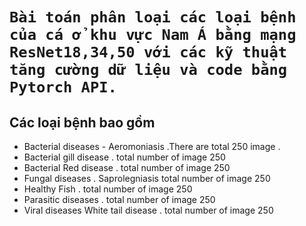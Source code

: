 # `Bài toán phân loại các loại bệnh của cá ở khu vực Nam Á bằng mạng ResNet18,34,50 với các kỹ thuật tăng cường dữ liệu và code bằng Pytorch API. ` #
## Các loại bệnh bao gồm ##
- Bacterial diseases - Aeromoniasis .There are total 250 image .
- Bacterial gill disease . total number of image 250
- Bacterial Red disease . total number of image 250
- Fungal diseases . Saprolegniasis total number of image 250
- Healthy Fish . total number of image 250
- Parasitic diseases . total number of image 250
- Viral diseases White tail disease . total number of image 250
